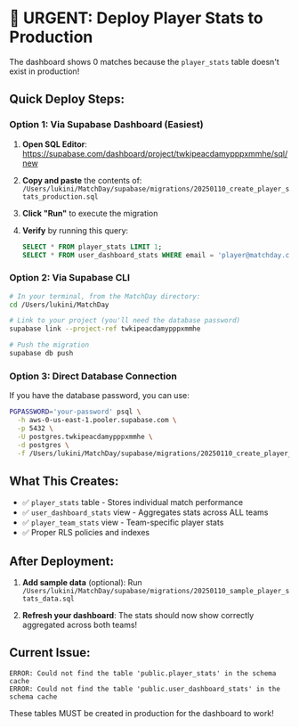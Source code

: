# 🚨 URGENT: Deploy Player Stats to Production

The dashboard shows 0 matches because the `player_stats` table doesn't exist in production!

## Quick Deploy Steps:

### Option 1: Via Supabase Dashboard (Easiest)

1. **Open SQL Editor**: 
   https://supabase.com/dashboard/project/twkipeacdamypppxmmhe/sql/new

2. **Copy and paste** the contents of:
   `/Users/lukini/MatchDay/supabase/migrations/20250110_create_player_stats_production.sql`

3. **Click "Run"** to execute the migration

4. **Verify** by running this query:
   ```sql
   SELECT * FROM player_stats LIMIT 1;
   SELECT * FROM user_dashboard_stats WHERE email = 'player@matchday.com';
   ```

### Option 2: Via Supabase CLI

```bash
# In your terminal, from the MatchDay directory:
cd /Users/lukini/MatchDay

# Link to your project (you'll need the database password)
supabase link --project-ref twkipeacdamypppxmmhe

# Push the migration
supabase db push
```

### Option 3: Direct Database Connection

If you have the database password, you can use:
```bash
PGPASSWORD='your-password' psql \
  -h aws-0-us-east-1.pooler.supabase.com \
  -p 5432 \
  -U postgres.twkipeacdamypppxmmhe \
  -d postgres \
  -f /Users/lukini/MatchDay/supabase/migrations/20250110_create_player_stats_production.sql
```

## What This Creates:

- ✅ `player_stats` table - Stores individual match performance
- ✅ `user_dashboard_stats` view - Aggregates stats across ALL teams
- ✅ `player_team_stats` view - Team-specific player stats
- ✅ Proper RLS policies and indexes

## After Deployment:

1. **Add sample data** (optional):
   Run `/Users/lukini/MatchDay/supabase/migrations/20250110_sample_player_stats_data.sql`

2. **Refresh your dashboard**:
   The stats should now show correctly aggregated across both teams!

## Current Issue:

```
ERROR: Could not find the table 'public.player_stats' in the schema cache
ERROR: Could not find the table 'public.user_dashboard_stats' in the schema cache
```

These tables MUST be created in production for the dashboard to work!